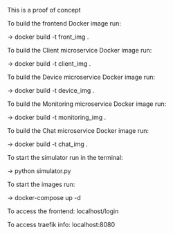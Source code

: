 This is a proof of concept


To build the frontend Docker image run:

-> docker build -t front_img .


To build the Client microservice Docker image run:

-> docker build -t client_img .


To build the Device microservice Docker image run:

-> docker build -t device_img .


To build the Monitoring microservice Docker image run:

-> docker build -t monitoring_img .


To build the Chat microservice Docker image run:

-> docker build -t chat_img .



To start the simulator run in the terminal:

-> python simulator.py


To start the images run:

-> docker-compose up -d




To access the frontend: localhost/login

To access traefik info: localhost:8080



